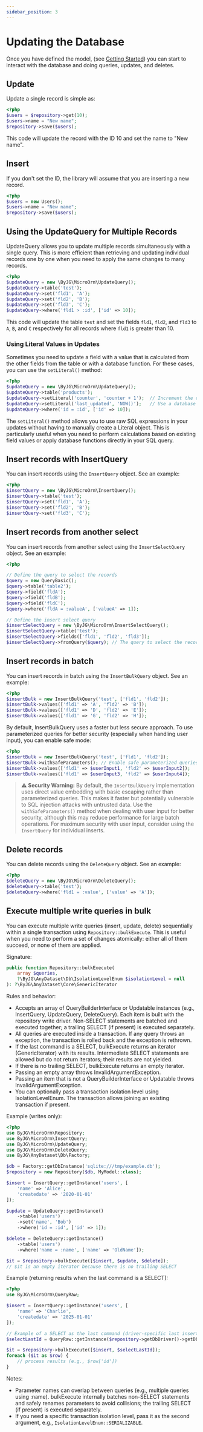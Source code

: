 ```yaml
---
sidebar_position: 3
---
```


# Updating the Database

Once you have defined the model, (see [Getting Started](getting-started-model.md)) you can start to
interact with the database and doing queries, updates, and deletes.

## Update

Update a single record is simple as:

```php
<?php
$users = $repository->get(10);
$users->name = "New name";
$repository->save($users);
```

This code will update the record with the ID 10 and set the name to "New name".

## Insert

If you don't set the ID, the library will assume that you are inserting a new record.

```php
<?php
$users = new Users();
$users->name = "New name";
$repository->save($users);
```

## Using the UpdateQuery for Multiple Records

UpdateQuery allows you to update multiple records simultaneously with a single query. This is more efficient than
retrieving and updating individual records one by one when you need to apply the same changes to many records.

```php
<?php
$updateQuery = new \ByJG\MicroOrm\UpdateQuery();
$updateQuery->table('test');
$updateQuery->set('fld1', 'A');
$updateQuery->set('fld2', 'B');
$updateQuery->set('fld3', 'C');
$updateQuery->where('fld1 > :id', ['id' => 10]);
```

This code will update the table `test` and set the fields `fld1`, `fld2`, and `fld3` to `A`, `B`, and `C`
respectively for all records where `fld1` is greater than 10.

### Using Literal Values in Updates

Sometimes you need to update a field with a value that is calculated from the other fields from the table or with a
database function. For these cases, you can use the `setLiteral()` method:

```php
<?php
$updateQuery = new \ByJG\MicroOrm\UpdateQuery();
$updateQuery->table('products');
$updateQuery->setLiteral('counter', 'counter + 1');  // Increment the counter field by referencing its current value
$updateQuery->setLiteral('last_updated', 'NOW()');   // Use a database function to set current timestamp
$updateQuery->where('id = :id', ['id' => 10]);
```

The `setLiteral()` method allows you to use raw SQL expressions in your updates without having to manually create a
Literal object. This is particularly useful when you need to perform calculations based on existing field values or
apply database functions directly in your SQL query.

## Insert records with InsertQuery

You can insert records using the `InsertQuery` object. See an example:

```php
<?php
$insertQuery = new \ByJG\MicroOrm\InsertQuery();
$insertQuery->table('test');
$insertQuery->set('fld1', 'A');
$insertQuery->set('fld2', 'B');
$insertQuery->set('fld3', 'C');
```

## Insert records from another select

You can insert records from another select using the `InsertSelectQuery` object. See an example:

```php
<?php

// Define the query to select the records
$query = new QueryBasic();
$query->table('table2');
$query->field('fldA');
$query->field('fldB');
$query->field('fldC');
$query->where('fldA = :valueA', ['valueA' => 1]);

// Define the insert select query
$insertSelectQuery = new \ByJG\MicroOrm\InsertSelectQuery();
$insertSelectQuery->table('test');
$insertSelectQuery->fields(['fld1', 'fld2', 'fld3']);
$insertSelectQuery->fromQuery($query); // The query to select the records
```

## Insert records in batch

You can insert records in batch using the `InsertBulkQuery` object. See an example:

```php
<?php
$insertBulk = new InsertBulkQuery('test', ['fld1', 'fld2']);
$insertBulk->values(['fld1' => 'A', 'fld2' => 'B']);
$insertBulk->values(['fld1' => 'D', 'fld2' => 'E']);
$insertBulk->values(['fld1' => 'G', 'fld2' => 'H']);
```

By default, InsertBulkQuery uses a faster but less secure approach. To use parameterized queries for
better security (especially when handling user input), you can enable safe mode:

```php
<?php
$insertBulk = new InsertBulkQuery('test', ['fld1', 'fld2']);
$insertBulk->withSafeParameters(); // Enable safe parameterized queries
$insertBulk->values(['fld1' => $userInput1, 'fld2' => $userInput2]);
$insertBulk->values(['fld1' => $userInput3, 'fld2' => $userInput4]);
```

> **⚠️ Security Warning:** By default, the `InsertBulkQuery` implementation uses direct value embedding with
> basic escaping rather than parameterized queries. This makes it faster but potentially vulnerable to
> SQL injection attacks with untrusted data. Use the `withSafeParameters()` method when dealing with
> user input for better security, although this may reduce performance for large batch operations.
> For maximum security with user input, consider using the `InsertQuery` for individual inserts.

## Delete records

You can delete records using the `DeleteQuery` object. See an example:

```php
<?php
$deleteQuery = new \ByJG\MicroOrm\DeleteQuery();
$deleteQuery->table('test');
$deleteQuery->where('fld1 = :value', ['value' => 'A']);
```

## Execute multiple write queries in bulk

You can execute multiple write queries (insert, update, delete) sequentially within a single transaction using
`Repository::bulkExecute`.
This is useful when you need to perform a set of changes atomically: either all of them succeed, or none of them are
applied.

Signature:

```php
public function Repository::bulkExecute(
    array $queries,
    ?\ByJG\AnyDataset\Db\IsolationLevelEnum $isolationLevel = null
): ?\ByJG\AnyDataset\Core\GenericIterator
```

Rules and behavior:

- Accepts an array of QueryBuilderInterface or Updatable instances (e.g., InsertQuery, UpdateQuery, DeleteQuery). Each
  item is built with the repository write driver. Non-SELECT statements are batched and executed together; a trailing
  SELECT (if present) is executed separately.
- All queries are executed inside a transaction. If any query throws an exception, the transaction is rolled back and
  the exception is rethrown.
- If the last command is a SELECT, bulkExecute returns an iterator (GenericIterator) with its results. Intermediate
  SELECT statements are allowed but do not return iterators; their results are not yielded.
- If there is no trailing SELECT, bulkExecute returns an empty iterator.
- Passing an empty array throws InvalidArgumentException.
- Passing an item that is not a QueryBuilderInterface or Updatable throws InvalidArgumentException.
- You can optionally pass a transaction isolation level using IsolationLevelEnum. The transaction allows joining an
  existing transaction if present.

Example (writes only):

```php
<?php
use ByJG\MicroOrm\Repository;
use ByJG\MicroOrm\InsertQuery;
use ByJG\MicroOrm\UpdateQuery;
use ByJG\MicroOrm\DeleteQuery;
use ByJG\AnyDataset\Db\Factory;

$db = Factory::getDbInstance('sqlite:///tmp/example.db');
$repository = new Repository($db, MyModel::class);

$insert = InsertQuery::getInstance('users', [
    'name' => 'Alice',
    'createdate' => '2020-01-01'
]);

$update = UpdateQuery::getInstance()
    ->table('users')
    ->set('name', 'Bob')
    ->where('id = :id', ['id' => 1]);

$delete = DeleteQuery::getInstance()
    ->table('users')
    ->where('name = :name', ['name' => 'OldName']);

$it = $repository->bulkExecute([$insert, $update, $delete]);
// $it is an empty iterator because there is no trailing SELECT
```

Example (returning results when the last command is a SELECT):

```php
<?php
use ByJG\MicroOrm\QueryRaw;

$insert = InsertQuery::getInstance('users', [
    'name' => 'Charlie',
    'createdate' => '2025-01-01'
]);

// Example of a SELECT as the last command (driver-specific last insert id)
$selectLastId = QueryRaw::getInstance($repository->getDbDriver()->getDbHelper()->getSqlLastInsertId());

$it = $repository->bulkExecute([$insert, $selectLastId]);
foreach ($it as $row) {
    // process results (e.g., $row['id'])
}
```

Notes:

- Parameter names can overlap between queries (e.g., multiple queries using :name). bulkExecute internally batches
  non-SELECT statements and safely renames parameters to avoid collisions; the trailing SELECT (if present) is executed
  separately.
- If you need a specific transaction isolation level, pass it as the second argument, e.g.,
  `IsolationLevelEnum::SERIALIZABLE`.